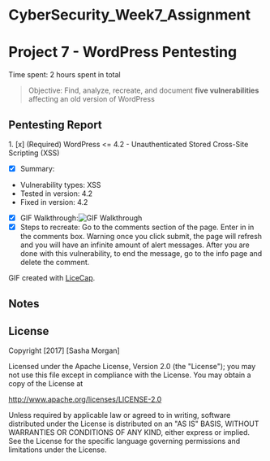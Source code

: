 # CyberSecurity_Week7_Assignment

# Project 7 - WordPress Pentesting

Time spent: 2 hours spent in total

> Objective: Find, analyze, recreate, and document **five vulnerabilities** affecting an old version of WordPress

## Pentesting Report

1\. [x]  (Required) WordPress <= 4.2 - Unauthenticated Stored Cross-Site Scripting (XSS)
- [x] Summary: 
- Vulnerability types: XSS
- Tested in version: 4.2
- Fixed in version: 4.2
- [x] GIF Walkthrough:<img src='http://i.imgur.com/jeGAJgF.gif' title='GIF Walkthrough' width='' alt='GIF Walkthrough' /> 
- [x] Steps to recreate: Go to the comments section of the page.  Enter in <script>while(1){alert(document.cookie);}</script> in the comments box.  Warning once you click submit, the page will refresh and you will have an infinite amount of alert messages.  After you are done with this vulnerability, to end the message, go to the info page and delete the comment.

GIF created with [LiceCap](http://www.cockos.com/licecap/).

## Notes


## License

Copyright [2017] [Sasha Morgan]

Licensed under the Apache License, Version 2.0 (the "License");
you may not use this file except in compliance with the License.
You may obtain a copy of the License at

http://www.apache.org/licenses/LICENSE-2.0

Unless required by applicable law or agreed to in writing, software
distributed under the License is distributed on an "AS IS" BASIS,
WITHOUT WARRANTIES OR CONDITIONS OF ANY KIND, either express or implied.
See the License for the specific language governing permissions and
limitations under the License.
